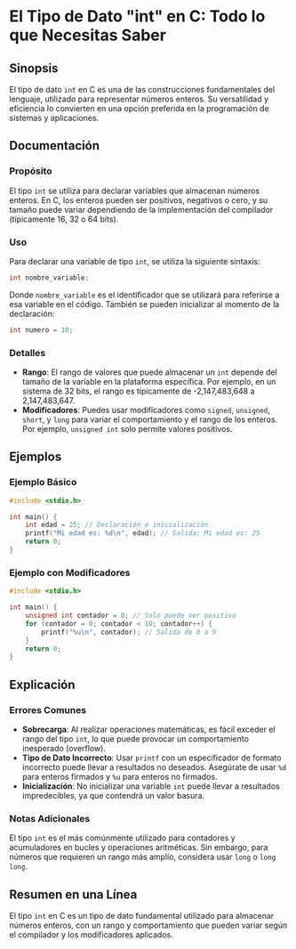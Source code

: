 <!--
Meta Description: # El Tipo de Dato "int" en C: Todo lo que Necesitas Saber ## Sinopsis El tipo de dato `int` en C es una de las construcciones fundamentales del lengua...
Meta Keywords: int, para, tipo, que, enteros
-->

# El Tipo de Dato "int" en C: Todo lo que Necesitas Saber

## Sinopsis
El tipo de dato `int` en C es una de las construcciones fundamentales del lenguaje, utilizado para representar números enteros. Su versatilidad y eficiencia lo convierten en una opción preferida en la programación de sistemas y aplicaciones.

## Documentación
### Propósito
El tipo `int` se utiliza para declarar variables que almacenan números enteros. En C, los enteros pueden ser positivos, negativos o cero, y su tamaño puede variar dependiendo de la implementación del compilador (típicamente 16, 32 o 64 bits).

### Uso
Para declarar una variable de tipo `int`, se utiliza la siguiente sintaxis:

```c
int nombre_variable;
```

Donde `nombre_variable` es el identificador que se utilizará para referirse a esa variable en el código. También se pueden inicializar al momento de la declaración:

```c
int numero = 10;
```

### Detalles
- **Rango**: El rango de valores que puede almacenar un `int` depende del tamaño de la variable en la plataforma específica. Por ejemplo, en un sistema de 32 bits, el rango es típicamente de -2,147,483,648 a 2,147,483,647.
- **Modificadores**: Puedes usar modificadores como `signed`, `unsigned`, `short`, y `long` para variar el comportamiento y el rango de los enteros. Por ejemplo, `unsigned int` solo permite valores positivos.

## Ejemplos
### Ejemplo Básico
```c
#include <stdio.h>

int main() {
    int edad = 25; // Declaración e inicialización
    printf("Mi edad es: %d\n", edad); // Salida: Mi edad es: 25
    return 0;
}
```

### Ejemplo con Modificadores
```c
#include <stdio.h>

int main() {
    unsigned int contador = 0; // Solo puede ser positivo
    for (contador = 0; contador < 10; contador++) {
        printf("%u\n", contador); // Salida de 0 a 9
    }
    return 0;
}
```

## Explicación
### Errores Comunes
- **Sobrecarga**: Al realizar operaciones matemáticas, es fácil exceder el rango del tipo `int`, lo que puede provocar un comportamiento inesperado (overflow).
- **Tipo de Dato Incorrecto**: Usar `printf` con un especificador de formato incorrecto puede llevar a resultados no deseados. Asegúrate de usar `%d` para enteros firmados y `%u` para enteros no firmados.
- **Inicialización**: No inicializar una variable `int` puede llevar a resultados impredecibles, ya que contendrá un valor basura.

### Notas Adicionales
El tipo `int` es el más comúnmente utilizado para contadores y acumuladores en bucles y operaciones aritméticas. Sin embargo, para números que requieren un rango más amplio, considera usar `long` o `long long`.

## Resumen en una Línea
El tipo `int` en C es un tipo de dato fundamental utilizado para almacenar números enteros, con un rango y comportamiento que pueden variar según el compilador y los modificadores aplicados.